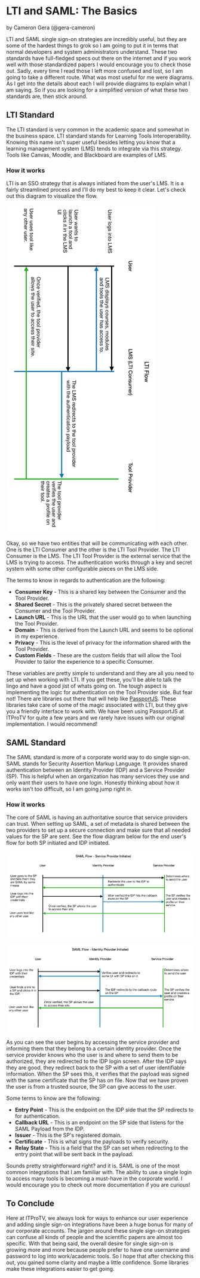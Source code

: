 # LTI and SAML: The Basics

by Cameron Gera (@gera-cameron)

LTI and SAML single sign-on strategies are incredibly useful, but they are some of the hardest things to grok so I am going to put it in terms that normal developers and system administrators understand.
These two standards have full-fledged specs out there on the internet and if you work well with those standardized papers I would encourage you to check those out.
Sadly, every time I read those I left more confused and lost, so I am going to take a different route.
What was most useful for me were diagrams. As I get into the details about each I will provide diagrams to explain what I am saying. So if you are looking for a simplified version of what these two standards are, then stick around.

## LTI Standard

The LTI standard is very common in the academic space and somewhat in the business space.
LTI standard stands for Learning Tools Interoperability.
Knowing this name isn't super useful besides letting you know that a learning management system (LMS) tends to integrate via this strategy.
Tools like Canvas, Moodle, and Blackboard are examples of LMS.

### How it works

LTI is an SSO strategy that is always initiated from the user's LMS. 
It is a fairly streamlined process and I'll do my best to keep it clear. 
Let's check out this diagram to visualize the flow.

![LTI Diagram][]

Okay, so we have two entities that will be communicating with each other.
One is the LTI Consumer and the other is the LTI Tool Provider.
The LTI Consumer is the LMS.
The LTI Tool Provider is the external service that the LMS is trying to access.
The authentication works through a key and secret system with some other configurable pieces on the LMS side.

The terms to know in regards to authentication are the following:

- **Consumer Key** - This is a shared key between the Consumer and the Tool Provider.
- **Shared Secret** - This is the privately shared secret between the Consumer and the Tool Provider.
- **Launch URL** - This is the URL that the user would go to when launching the Tool Provider.
- **Domain** - This is derived from the Launch URL and seems to be optional in my experience.
- **Privacy** - This is the level of privacy for the information shared with the Tool Provider.
- **Custom Fields** - These are the custom fields that will allow the Tool Provider to tailor the experience to a specific Consumer.

These variables are pretty simple to understand and they are all you need to set up when working with LTI.
If you get these, you'll be able to talk the lingo and have a good jist of whats going on.
The tough aspect is implementing the logic for authentication on the Tool Provider side.
But fear not!
There are libraries out there that will help like [PassportJS](http://www.passportjs.org/packages/passport-lti).
These libraries take care of some of the magic associated with LTI, but they give you a friendly interface to work with.
We have been using PassportJS at ITProTV for quite a few years and we rarely have issues with our original implementation.
I would recommend!

## SAML Standard

The SAML standard is more of a corporate world way to do single sign-on.
SAML stands for Security Assertion Markup Language.
It provides shared authentication between an Identity Provider (IDP) and a Service Provider (SP).
This is helpful when an organization has many services they use and only want their users to have one login.
Honestly thinking about how it works isn't too difficult, so I am going jump right in.

### How it works

The core of SAML is having an authoritative source that service providers can trust.
When setting up SAML, a set of metadata is shared between the two providers to set up a secure connection and make sure that all needed values for the SP are sent.
See the flow diagram below for the end user's flow for both SP initiated and IDP initiated.

![SAML SP Diagram][]

![SAML IDP Diagram][]

As you can see the user begins by accessing the service provider and informing them that they belong to a certain identity provider.
Once the service provider knows who the user is and where to send them to be authorized, they are redirected to the IDP login screen.
After the IDP says they are good, they redirect back to the SP with a set of user identifiable information.
When the SP sees this, it verifies that the payload was signed with the same certificate that the SP has on file.
Now that we have proven the user is from a trusted source, the SP can give access to the user.

Some terms to know are the following:

- **Entry Point** - This is the endpoint on the IDP side that the SP redirects to for authentication.
- **Callback URL** - This is an endpoint on the SP side that listens for the SAML Payload from the IDP.
- **Issuer** - This is the SP's registered domain.
- **Certificate** - This is what signs the payloads to verify security.
- **Relay State** - This is a field that the SP can set when redirecting to the entry point that will be sent back in the payload.


Sounds pretty straightforward right? and it is.
SAML is one of the most common integrations that I am familiar with.
The ability to use a single login to access many tools is becoming a must-have in the corporate world.
I would encourage you to check out more documentation if you are curious!

## To Conclude

Here at ITProTV, we always look for ways to enhance our user experience and adding single sign-on integrations have been a huge bonus for many of our corporate accounts.
The jargon around these single sign-on strategies can confuse all kinds of people and the scientific papers are almost too specific.
With that being said, the overall desire for single sign-on is growing more and more because people prefer to have one username and password to log into work/academic tools.
So I hope that after checking this out, you gained some clarity and maybe a little confidence.
Some libraries make these integrations easier to get going.

[LTI Diagram]: /assets/LTI_Diagram.png
[SAML SP Diagram]: /assets/SAML_SP_Diagram.png
[SAML IDP Diagram]: /assets/SAML_IDP_Diagram.png
